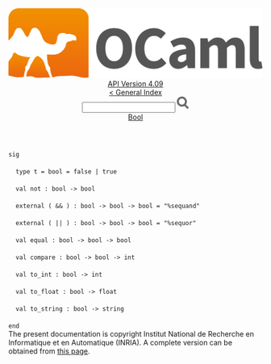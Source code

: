 <!-- ((! set title API !)) ((! set documentation !)) ((! set api !)) ((! set nobreadcrumb !)) -->
<div class="api"><header><nav class="toc brand"><a class="brand" href="https://ocaml.org/"><img src="colour-logo-gray.svg" class="svg" alt="OCaml"></a></nav><nav class="toc"><div class="toc_version"><a href="/docs" id="version-select">API Version 4.09</a></div><a href="index.html">&lt; General Index</a><div class="api_search"><input type="text" name="apisearch" id="api_search" oninput="mySearch(false);" onkeypress="this.oninput();" onclick="this.oninput();" onpaste="this.oninput();">
<img src="search_icon.svg" alt="Search" class="svg" onclick="mySearch(false)"></div>
<div id="search_results"></div><div class="toc_title"><a href="Bool.html">Bool</a></div><ul></ul></nav></header>
<code class="code"><span class="keyword">sig</span><br>
&nbsp;&nbsp;<span class="keyword">type</span>&nbsp;t&nbsp;=&nbsp;bool&nbsp;=&nbsp;<span class="keyword">false</span>&nbsp;<span class="keywordsign">|</span>&nbsp;<span class="keyword">true</span><br>
&nbsp;&nbsp;<span class="keyword">val</span>&nbsp;not&nbsp;:&nbsp;bool&nbsp;<span class="keywordsign">-&gt;</span>&nbsp;bool<br>
&nbsp;&nbsp;<span class="keyword">external</span>&nbsp;(&nbsp;<span class="keywordsign">&amp;&amp;</span>&nbsp;)&nbsp;:&nbsp;bool&nbsp;<span class="keywordsign">-&gt;</span>&nbsp;bool&nbsp;<span class="keywordsign">-&gt;</span>&nbsp;bool&nbsp;=&nbsp;<span class="string">"%sequand"</span><br>
&nbsp;&nbsp;<span class="keyword">external</span>&nbsp;(&nbsp;<span class="keywordsign">||</span>&nbsp;)&nbsp;:&nbsp;bool&nbsp;<span class="keywordsign">-&gt;</span>&nbsp;bool&nbsp;<span class="keywordsign">-&gt;</span>&nbsp;bool&nbsp;=&nbsp;<span class="string">"%sequor"</span><br>
&nbsp;&nbsp;<span class="keyword">val</span>&nbsp;equal&nbsp;:&nbsp;bool&nbsp;<span class="keywordsign">-&gt;</span>&nbsp;bool&nbsp;<span class="keywordsign">-&gt;</span>&nbsp;bool<br>
&nbsp;&nbsp;<span class="keyword">val</span>&nbsp;compare&nbsp;:&nbsp;bool&nbsp;<span class="keywordsign">-&gt;</span>&nbsp;bool&nbsp;<span class="keywordsign">-&gt;</span>&nbsp;int<br>
&nbsp;&nbsp;<span class="keyword">val</span>&nbsp;to_int&nbsp;:&nbsp;bool&nbsp;<span class="keywordsign">-&gt;</span>&nbsp;int<br>
&nbsp;&nbsp;<span class="keyword">val</span>&nbsp;to_float&nbsp;:&nbsp;bool&nbsp;<span class="keywordsign">-&gt;</span>&nbsp;float<br>
&nbsp;&nbsp;<span class="keyword">val</span>&nbsp;to_string&nbsp;:&nbsp;bool&nbsp;<span class="keywordsign">-&gt;</span>&nbsp;string<br>
<span class="keyword">end</span></code>
<div class="copyright">The present documentation is copyright Institut National de Recherche en Informatique et en Automatique (INRIA). A complete version can be obtained from <a href="http://caml.inria.fr/pub/docs/manual-ocaml/">this page</a>.</div></div>